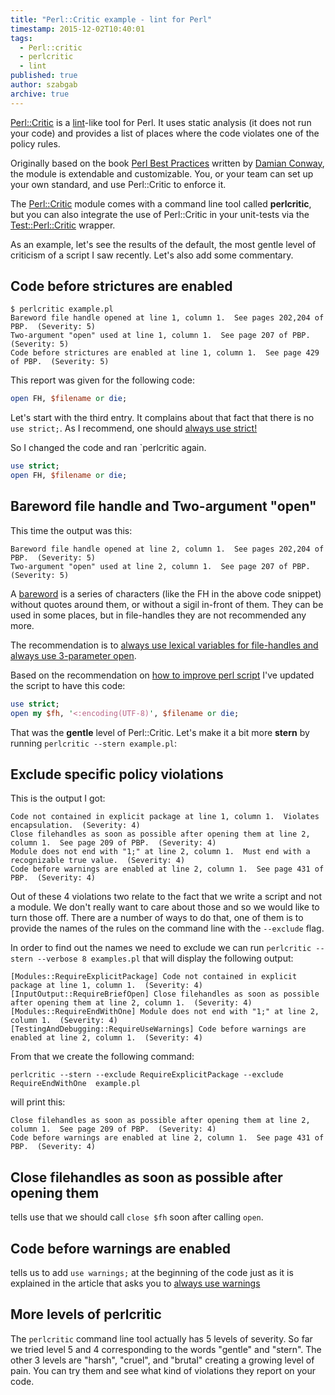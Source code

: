 ```yaml
---
title: "Perl::Critic example - lint for Perl"
timestamp: 2015-12-02T10:40:01
tags:
  - Perl::critic
  - perlcritic
  - lint
published: true
author: szabgab
archive: true
---
```



[Perl::Critic](https://metacpan.org/pod/Perl::Critic) is a
[lint](http://en.wikipedia.org/wiki/Lint_(software))-like
tool for Perl. It uses static analysis (it does not run your code) and
provides a list of places where the code violates one of the policy rules.

Originally based on the book
[Perl Best Practices](http://shop.oreilly.com/product/9780596001735.do) written
by [Damian Conway](http://damian.conway.org/), the module is extendable and customizable.
You, or your team can set up your own standard, and use Perl::Critic to enforce it.


The [Perl::Critic](https://metacpan.org/pod/Perl::Critic) module
comes with a command line tool called **perlcritic**, but you
can also integrate the use of Perl::Critic in your unit-tests via
the [Test::Perl::Critic](http://metacpan.org/pod/Test::Perl::Critic)
wrapper.

As an example, let's see the results of the default, the most gentle level of criticism
of a script I saw recently. Let's also add some commentary.

## Code before strictures are enabled

```
$ perlcritic example.pl
Bareword file handle opened at line 1, column 1.  See pages 202,204 of PBP.  (Severity: 5)
Two-argument "open" used at line 1, column 1.  See page 207 of PBP.  (Severity: 5)
Code before strictures are enabled at line 1, column 1.  See page 429 of PBP.  (Severity: 5)
```

This report was given for the following code:

```perl
open FH, $filename or die;
```

Let's start with the third entry. It complains about that fact that there is no `use strict;`.
As I recommend, one should [always use strict!](/strict)

So I changed the code and ran `perlcritic again.

```perl
use strict;
open FH, $filename or die;
```

## Bareword file handle and Two-argument "open"

This time the output was this:

```
Bareword file handle opened at line 2, column 1.  See pages 202,204 of PBP.  (Severity: 5)
Two-argument "open" used at line 2, column 1.  See page 207 of PBP.  (Severity: 5)
```

A [bareword](/barewords-in-perl) is a series of characters (like the FH in the above code snippet) without
quotes around them, or without a sigil in-front of them. They can be used in some places, but in file-handles they are not recommended any more.

The recommendation is to [always use lexical variables for file-handles and always use 3-parameter open](/open-files-in-the-old-way).

Based on the recommendation on [how to improve perl script](/how-to-improve-my-perl-program) I've updated the script to
have this code:

```perl
use strict;
open my $fh, '<:encoding(UTF-8)', $filename or die;
```

That was the **gentle** level of Perl::Critic. Let's make it a bit more **stern**
by running `perlcritic --stern example.pl`:

## Exclude specific policy violations

This is the output I got:

```
Code not contained in explicit package at line 1, column 1.  Violates encapsulation.  (Severity: 4)
Close filehandles as soon as possible after opening them at line 2, column 1.  See page 209 of PBP.  (Severity: 4)
Module does not end with "1;" at line 2, column 1.  Must end with a recognizable true value.  (Severity: 4)
Code before warnings are enabled at line 2, column 1.  See page 431 of PBP.  (Severity: 4)
```

Out of these 4 violations two relate to the fact that we write a script and not a module. We don't really want to care about
those and so we would like to turn those off. There are a number of ways to do that, one of them is to provide the
names of the rules on the command line with the `--exclude` flag.

In order to find out the names we need to exclude we can run `perlcritic --stern --verbose 8 examples.pl` that will
display the following output:

```
[Modules::RequireExplicitPackage] Code not contained in explicit package at line 1, column 1.  (Severity: 4)
[InputOutput::RequireBriefOpen] Close filehandles as soon as possible after opening them at line 2, column 1.  (Severity: 4)
[Modules::RequireEndWithOne] Module does not end with "1;" at line 2, column 1.  (Severity: 4)
[TestingAndDebugging::RequireUseWarnings] Code before warnings are enabled at line 2, column 1.  (Severity: 4)
```

From that we create the following command:

`perlcritic --stern --exclude RequireExplicitPackage --exclude RequireEndWithOne  example.pl`

will print this:

```
Close filehandles as soon as possible after opening them at line 2, column 1.  See page 209 of PBP.  (Severity: 4)
Code before warnings are enabled at line 2, column 1.  See page 431 of PBP.  (Severity: 4)
```


## Close filehandles as soon as possible after opening them

tells use that we should call `close $fh` soon after calling `open`.

## Code before warnings are enabled

tells us to add `use warnings;` at the beginning of the code just as it is explained in
the article that asks you to 
[always use warnings](/always-use-strict-and-use-warnings)


## More levels of perlcritic

The `perlcritic` command line tool actually has 5 levels of severity. So far we tried level 5 and 4
corresponding to the words "gentle" and "stern". The other 3 levels are "harsh", "cruel", and "brutal"
creating a growing level of pain. You can try them and see what kind of violations they report on your code.


